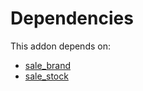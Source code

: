 # Dependencies

This addon depends on:

- [sale_brand](https://github.com/bringout/oca-technical)
- [sale_stock](https://github.com/bringout/oca-ocb-sale/tree/cfc4dbeb59ab3594bd1aa8f3bb16a1ee00557b4d/odoo-bringout-oca-ocb-sale_stock)
